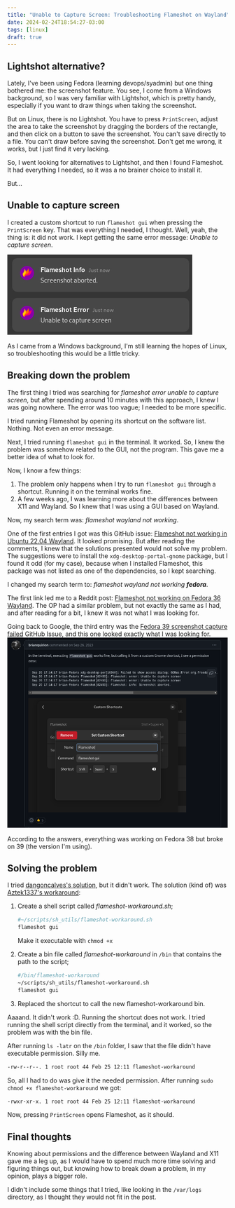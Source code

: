 ```yaml
---
title: "Unable to Capture Screen: Troubleshooting Flameshot on Wayland"
date: 2024-02-24T18:54:27-03:00
tags: [linux]
draft: true
---
```


## Lightshot alternative?

Lately, I've been using Fedora (learning devops/syadmin) but one thing bothered me: the screenshot feature. You see, I come from a Windows background, so I was very familiar with Lightshot, which is pretty handy, especially if you want to draw things when taking the screenshot.

But on Linux, there is no Lightshot. You have to press `PrintScreen`, adjust the area to take the screenshot by dragging the borders of the rectangle, and then click on a button to save the screenshot. You can't save directly to a file. You can't draw before saving the screenshot. Don't get me wrong, it works, but I just find it very lacking.

So, I went looking for alternatives to Lightshot, and then I found Flameshot. It had everything I needed, so it was a no brainer choice to install it.

But...

## Unable to capture screen

I created a custom shortcut to run `flameshot gui` when pressing the `PrintScreen` key. That was everything I needed, I thought. Well, yeah, the thing is: it did not work. I kept getting the same error message: _Unable to capture screen_.

![Flameshot error](./images/flameshot-error.jpg)

As I came from a Windows background, I'm still learning the hopes of Linux, so troubleshooting this would be a little tricky.

## Breaking down the problem

The first thing I tried was searching for _flameshot error unable to capture screen_, but after spending around 10 minutes with this approach, I knew I was going nowhere. The error was too vague; I needed to be more specific.

I tried running Flameshot by opening its shortcut on the software list. Nothing. Not even an error message.

Next, I tried running `flameshot gui` in the terminal. It worked. So, I knew the problem was somehow related to the GUI, not the program. This gave me a better idea of what to look for.

Now, I know a few things:

1. The problem only happens when I try to run `flameshot gui` through a shortcut. Running it on the terminal works fine.
2. A few weeks ago, I was learning more about the differences between X11 and Wayland. So I knew that I was using a GUI based on Wayland.

Now, my search term was: _flameshot wayland not working_.

One of the first entries I got was this GitHub issue: [Flameshot not working in Ubuntu 22.04 Wayland](https://github.com/flameshot-org/flameshot/issues/2659). It looked promising. But after reading the comments, I knew that the solutions presented would not solve my problem. The suggestions were to install the `xdg-desktop-portal-gnome` package, but I found it odd (for my case), because when I installed Flameshot, this package was not listed as one of the dependencies, so I kept searching.

I changed my search term to: _flameshot wayland not working **fedora**_.

The first link led me to a Reddit post: [Flameshot not working on Fedora 36 Wayland](https://www.reddit.com/r/Fedora/comments/vnxkgc/). The OP had a similar problem, but not exactly the same as I had, and after reading for a bit, I knew it was not what I was looking for.

Going back to Google, the third entry was the [Fedora 39 screenshot capture failed](https://github.com/flameshot-org/flameshot/issues/3340) GitHub Issue, and this one looked exactly what I was looking for.
![Alt text](images/image-1.png)

According to the answers, everything was working on Fedora 38 but broke on 39 (the version I'm using).

## Solving the problem

I tried [dangoncalves's solution](https://github.com/flameshot-org/flameshot/issues/3340#issuecomment-1916974573), but it didn't work. The solution (kind of) was [Aztek1337's workaround](https://github.com/flameshot-org/flameshot/issues/3340#issuecomment-1869798556):

1. Create a shell script called _flameshot-workaround.sh_;

   ```sh
   #~/scripts/sh_utils/flameshot-workaround.sh
   flameshot gui
   ```

   Make it executable with `chmod +x`

2. Create a bin file called _flameshot-workaround_ in `/bin` that contains the path to the script;

   ```sh
   #/bin/flameshot-workaround
   ~/scripts/sh_utils/flameshot-workaround.sh
   flameshot gui
   ```

3. Replaced the shortcut to call the new flameshot-workaround bin.

Aaaand. It didn't work :D. Running the shortcut does not work. I tried running the shell script directly from the terminal, and it worked, so the problem was with the bin file.

After running `ls -latr` on the `/bin` folder, I saw that the file didn't have executable permission. Silly me.

```sh
-rw-r--r--. 1 root root 44 Feb 25 12:11 flameshot-workaround
```

So, all I had to do was give it the needed permission. After running `sudo chmod +x flameshot-workaround` we got:

```sh
-rwxr-xr-x. 1 root root 44 Feb 25 12:11 flameshot-workaround
```

Now, pressing `PrintScreen` opens Flameshot, as it should.

## Final thoughts

Knowing about permissions and the difference between Wayland and X11 gave me a leg up, as I would have to spend much more time solving and figuring things out, but knowing how to break down a problem, in my opinion, plays a bigger role.

I didn't include some things that I tried, like looking in the `/var/logs` directory, as I thought they would not fit in the post.
